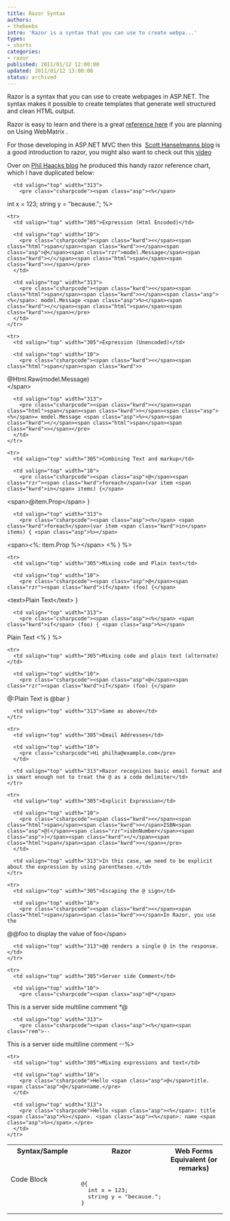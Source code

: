 ```yaml
---
title: Razor Syntax
authors:
- thebeebs
intro: 'Razor is a syntax that you can use to create webpa...'
types:
- shorts
categories:
- razor
published: 2011/01/12 12:00:00
updated: 2011/01/12 13:00:00
status: archived
---
```


Razor is a syntax that you can use to create webpages in ASP.NET. The syntax makes it possible to create templates that generate well structured and clean HTML output.

Razor is easy to learn and there is a great [reference here](http://www.asp.net/webmatrix/tutorials/2-introduction-to-asp-net-web-programming-using-the-razor-syntax) if you are planning on Using WebMatrix .

For those developing in ASP.NET MVC then this&#160; [Scott Hanselmanns blog](http://weblogs.asp.net/scottgu/archive/2010/07/27/introducing-asp-net-mvc-3-preview-1.aspx) is a good introduction to razor, you might also want to check out this [video](http://channel9vip.orcsweb.com/shows/Going+Deep/Andrew-Nurse-Inside-Razor/)

Over on [Phil Haack](http://haacked.com/articles/AboutHaacked.aspx)[s blog](http://haacked.com/archive/2011/01/06/razor-syntax-quick-reference.aspx) he produced this handy razor reference chart, which I have duplicated below:
  <table class="matrix" width="630"><tbody>     <tr>       <th valign="top" width="305">Syntax/Sample</th>        <th valign="top" width="10">Razor</th>        <th valign="top" width="313">Web Forms Equivalent (or remarks)</th>     </tr>      <tr>       <td valign="top" width="305">Code Block</td>        <td valign="top" width="10">         <pre class="csharpcode"><span class="asp">@{</span> 
  <span class="rzr"><span class="kwrd">int</span> x = 123;</span> 
  <span class="rzr"><span class="kwrd">string</span> y = <span class="str">"because."</span>;</span>
<span class="asp">}</span></pre>
      </td>

      <td valign="top" width="313">
        <pre class="csharpcode"><span class="asp"><%</span>
  <span class="kwrd">int</span> x = 123; 
  <span class="kwrd">string</span> y = <span class="str">"because."</span>; 
<span class="asp">%></span></pre>
      </td>
    </tr>

    <tr>
      <td valign="top" width="305">Expression (Html Encoded)</td>

      <td valign="top" width="10">
        <pre class="csharpcode"><span class="kwrd"><</span><span class="html">span</span><span class="kwrd">></span><span class="asp">@</span><span class="rzr">model.Message</span><span class="kwrd"></</span><span class="html">span</span><span class="kwrd">></span></pre>
      </td>

      <td valign="top" width="313">
        <pre class="csharpcode"><span class="kwrd"><</span><span class="html">span</span><span class="kwrd">></span><span class="asp"><%</span>: model.Message <span class="asp">%></span><span class="kwrd"></</span><span class="html">span</span><span class="kwrd">></span></pre>
      </td>
    </tr>

    <tr>
      <td valign="top" width="305">Expression (Unencoded)</td>

      <td valign="top" width="10">
        <pre class="csharpcode"><span class="kwrd"><</span><span class="html">span</span><span class="kwrd">>  
</span><span class="asp">@</span><span class="rzr">Html.Raw(model.Message)  
</span><span class="kwrd"></</span><span class="html">span</span><span class="kwrd">></span></pre>
      </td>

      <td valign="top" width="313">
        <pre class="csharpcode"><span class="kwrd"><</span><span class="html">span</span><span class="kwrd">></span><span class="asp"><%</span>= model.Message <span class="asp">%></span><span class="kwrd"></</span><span class="html">span</span><span class="kwrd">></span></pre>
      </td>
    </tr>

    <tr>
      <td valign="top" width="305">Combining Text and markup</td>

      <td valign="top" width="10">
        <pre class="csharpcode"><span class="asp">@</span><span class="rzr"><span class="kwrd">foreach</span>(var item <span class="kwrd">in</span> items) {</span>
  <span class="kwrd"><</span><span class="html">span</span><span class="kwrd">></span><span class="asp">@</span><span class="rzr">item.Prop</span><span class="kwrd"></</span><span class="html">span</span><span class="kwrd">></span> 
<span class="rzr">}</span></pre>
      </td>

      <td valign="top" width="313">
        <pre class="csharpcode"><span class="asp"><%</span> <span class="kwrd">foreach</span>(var item <span class="kwrd">in</span> items) { <span class="asp">%></span>
  <span class="kwrd"><</span><span class="html">span</span><span class="kwrd">></span><%: item.Prop %><span class="kwrd"></</span><span class="html">span</span><span class="kwrd">></span>
<span class="asp"><%</span> } <span class="asp">%></span></pre>
      </td>
    </tr>

    <tr>
      <td valign="top" width="305">Mixing code and Plain text</td>

      <td valign="top" width="10">
        <pre class="csharpcode"><span class="asp">@</span><span class="rzr"><span class="kwrd">if</span> (foo) {</span>
  <span class="kwrd"><</span><span class="html">text</span><span class="kwrd">></span>Plain Text<span class="kwrd"></</span><span class="html">text</span><span class="kwrd">></span> 
<span class="rzr">}</span></pre>
      </td>

      <td valign="top" width="313">
        <pre class="csharpcode"><span class="asp"><%</span> <span class="kwrd">if</span> (foo) { <span class="asp">%></span> 
  Plain Text 
<span class="asp"><%</span> } <span class="asp">%></span></pre>
      </td>
    </tr>

    <tr>
      <td valign="top" width="305">Mixing code and plain text (alternate)</td>

      <td valign="top" width="10">
        <pre class="csharpcode"><span class="asp">@</span><span class="rzr"><span class="kwrd">if</span> (foo) {</span>
  <span class="asp">@:</span>Plain Text is <span class="asp">@</span><span class="rzr">bar</span>
<span class="rzr">}</span></pre>
      </td>

      <td valign="top" width="313">Same as above</td>
    </tr>

    <tr>
      <td valign="top" width="305">Email Addresses</td>

      <td valign="top" width="10">
        <pre class="csharpcode">Hi philha@example.com</pre>
      </td>

      <td valign="top" width="313">Razor recognizes basic email format and is smart enough not to treat the @ as a code delimiter</td>
    </tr>

    <tr>
      <td valign="top" width="305">Explicit Expression</td>

      <td valign="top" width="10">
        <pre class="csharpcode"><span class="kwrd"><</span><span class="html">span</span><span class="kwrd">></span>ISBN<span class="asp">@(</span><span class="rzr">isbnNumber</span><span class="asp">)</span><span class="kwrd"></</span><span class="html">span</span><span class="kwrd">></span></pre>
      </td>

      <td valign="top" width="313">In this case, we need to be explicit about the expression by using parentheses.</td>
    </tr>

    <tr>
      <td valign="top" width="305">Escaping the @ sign</td>

      <td valign="top" width="10">
        <pre class="csharpcode"><span class="kwrd"><</span><span class="html">span</span><span class="kwrd">></span>In Razor, you use the 
@@foo to display the value 
of foo<span class="kwrd"></</span><span class="html">span</span><span class="kwrd">></span></pre>
      </td>

      <td valign="top" width="313">@@ renders a single @ in the response.</td>
    </tr>

    <tr>
      <td valign="top" width="305">Server side Comment</td>

      <td valign="top" width="10">
        <pre class="csharpcode"><span class="asp">@*</span>
<span class="rem">This is a server side 
multiline comment </span>
<span class="asp">*@</span></pre>
      </td>

      <td valign="top" width="313">
        <pre class="csharpcode"><span class="asp"><%</span><span class="rem">--
This is a server side 
multiline comment
--</span><span class="asp">%></span></pre>
      </td>
    </tr>

    <tr>
      <td valign="top" width="305">Mixing expressions and text</td>

      <td valign="top" width="10">
        <pre class="csharpcode">Hello <span class="asp">@</span>title. <span class="asp">@</span>name.</pre>
      </td>

      <td valign="top" width="313">
        <pre class="csharpcode">Hello <span class="asp"><%</span>: title <span class="asp">%></span>. <span class="asp"><%</span>: name <span class="asp">%></span>.</pre>
      </td>
    </tr>
  </tbody></table>